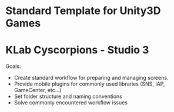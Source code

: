 Standard Template for Unity3D Games
===================================
KLab Cyscorpions - Studio 3
===================================

Goals:
* Create standard workflow for preparing and managing screens.
* Provide mobile plugins for commonly used libraries (SNS, IAP, GameCenter, etc...)
* Set folder structure and naming conventions
* Solve commonly encountered workflow issues
